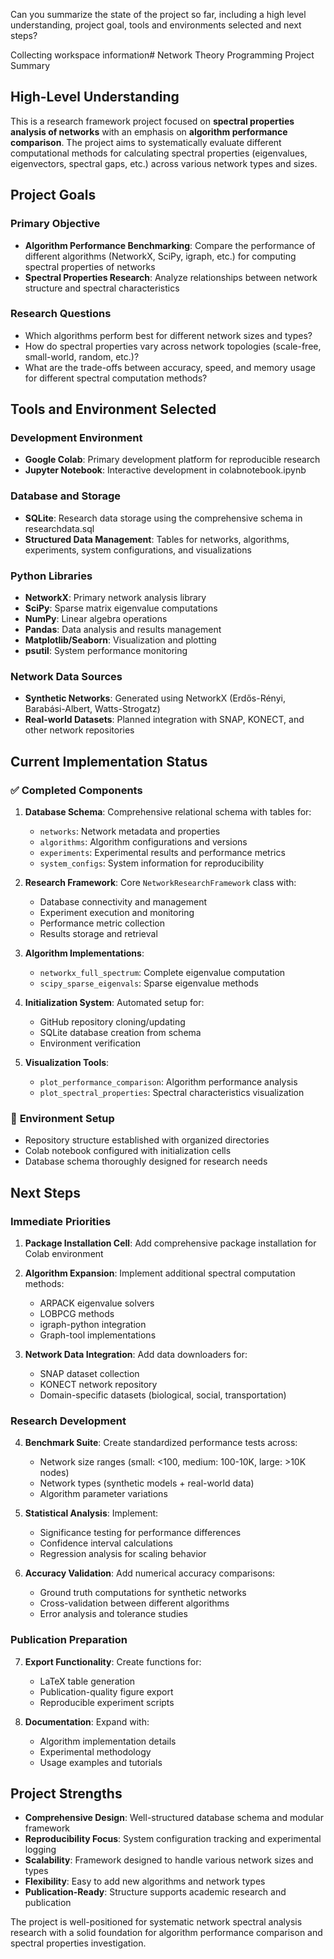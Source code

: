 Can you summarize the state of the project so far, including a high level understanding, project goal, tools and environments selected and next steps?

Collecting workspace information# Network Theory Programming Project Summary

## High-Level Understanding

This is a research framework project focused on **spectral properties analysis of networks** with an emphasis on **algorithm performance comparison**. The project aims to systematically evaluate different computational methods for calculating spectral properties (eigenvalues, eigenvectors, spectral gaps, etc.) across various network types and sizes.

## Project Goals

### Primary Objective
- **Algorithm Performance Benchmarking**: Compare the performance of different algorithms (NetworkX, SciPy, igraph, etc.) for computing spectral properties of networks
- **Spectral Properties Research**: Analyze relationships between network structure and spectral characteristics

### Research Questions
- Which algorithms perform best for different network sizes and types?
- How do spectral properties vary across network topologies (scale-free, small-world, random, etc.)?
- What are the trade-offs between accuracy, speed, and memory usage for different spectral computation methods?

## Tools and Environment Selected

### **Development Environment**
- **Google Colab**: Primary development platform for reproducible research
- **Jupyter Notebook**: Interactive development in colabnotebook.ipynb

### **Database and Storage**
- **SQLite**: Research data storage using the comprehensive schema in researchdata.sql
- **Structured Data Management**: Tables for networks, algorithms, experiments, system configurations, and visualizations

### **Python Libraries**
- **NetworkX**: Primary network analysis library
- **SciPy**: Sparse matrix eigenvalue computations
- **NumPy**: Linear algebra operations
- **Pandas**: Data analysis and results management
- **Matplotlib/Seaborn**: Visualization and plotting
- **psutil**: System performance monitoring

### **Network Data Sources**
- **Synthetic Networks**: Generated using NetworkX (Erdős-Rényi, Barabási-Albert, Watts-Strogatz)
- **Real-world Datasets**: Planned integration with SNAP, KONECT, and other network repositories

## Current Implementation Status

### ✅ **Completed Components**

1. **Database Schema**: Comprehensive relational schema with tables for:
   - `networks`: Network metadata and properties
   - `algorithms`: Algorithm configurations and versions
   - `experiments`: Experimental results and performance metrics
   - `system_configs`: System information for reproducibility

2. **Research Framework**: Core `NetworkResearchFramework` class with:
   - Database connectivity and management
   - Experiment execution and monitoring
   - Performance metric collection
   - Results storage and retrieval

3. **Algorithm Implementations**: 
   - `networkx_full_spectrum`: Complete eigenvalue computation
   - `scipy_sparse_eigenvals`: Sparse eigenvalue methods

4. **Initialization System**: Automated setup for:
   - GitHub repository cloning/updating
   - SQLite database creation from schema
   - Environment verification

5. **Visualization Tools**:
   - `plot_performance_comparison`: Algorithm performance analysis
   - `plot_spectral_properties`: Spectral characteristics visualization

### 🔧 **Environment Setup**
- Repository structure established with organized directories
- Colab notebook configured with initialization cells
- Database schema thoroughly designed for research needs

## Next Steps

### **Immediate Priorities**

1. **Package Installation Cell**: Add comprehensive package installation for Colab environment
2. **Algorithm Expansion**: Implement additional spectral computation methods:
   - ARPACK eigenvalue solvers
   - LOBPCG methods
   - igraph-python integration
   - Graph-tool implementations

3. **Network Data Integration**: Add data downloaders for:
   - SNAP dataset collection
   - KONECT network repository
   - Domain-specific datasets (biological, social, transportation)

### **Research Development**

4. **Benchmark Suite**: Create standardized performance tests across:
   - Network size ranges (small: <100, medium: 100-10K, large: >10K nodes)
   - Network types (synthetic models + real-world data)
   - Algorithm parameter variations

5. **Statistical Analysis**: Implement:
   - Significance testing for performance differences
   - Confidence interval calculations
   - Regression analysis for scaling behavior

6. **Accuracy Validation**: Add numerical accuracy comparisons:
   - Ground truth computations for synthetic networks
   - Cross-validation between different algorithms
   - Error analysis and tolerance studies

### **Publication Preparation**

7. **Export Functionality**: Create functions for:
   - LaTeX table generation
   - Publication-quality figure export
   - Reproducible experiment scripts

8. **Documentation**: Expand with:
   - Algorithm implementation details
   - Experimental methodology
   - Usage examples and tutorials

## Project Strengths

- **Comprehensive Design**: Well-structured database schema and modular framework
- **Reproducibility Focus**: System configuration tracking and experimental logging
- **Scalability**: Framework designed to handle various network sizes and types
- **Flexibility**: Easy to add new algorithms and network types
- **Publication-Ready**: Structure supports academic research and publication

The project is well-positioned for systematic network spectral analysis research with a solid foundation for algorithm performance comparison and spectral properties investigation.